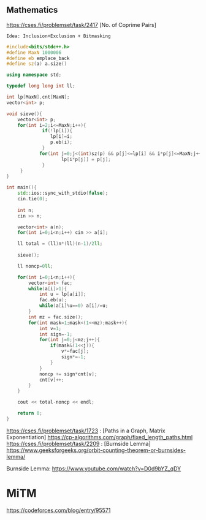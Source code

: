 ## Mathematics

https://cses.fi/problemset/task/2417 [No. of Coprime Pairs] </br>

`Idea: Inclusion+Exclusion + Bitmasking`

```cpp
#include<bits/stdc++.h>
#define MaxN 1000006
#define eb emplace_back
#define sz(a) a.size()

using namespace std;

typedef long long int ll;

int lp[MaxN],cnt[MaxN];
vector<int> p;

void sieve(){
	vector<int> p;
	for(int i=2;i<=MaxN;i++){
     		 if(!lp[i]){ 
        		lp[i]=i; 
        		p.eb(i); 
      		 }
        	for(int j=0;j<(int)sz(p) && p[j]<=lp[i] && i*p[j]<=MaxN;j++){
              		lp[i*p[j]] = p[j];      
         	 }	
	 }
}

int main(){
	std::ios::sync_with_stdio(false);
	cin.tie(0);
	
	int n;
	cin >> n;

	vector<int> a(n);
	for(int i=0;i<n;i++) cin >> a[i];

	ll total = (ll)n*(ll)(n-1)/2ll;
	
	sieve();

	ll noncp=0ll;

	for(int i=0;i<n;i++){
		vector<int> fac;
		while(a[i]>1){
			int u = lp[a[i]];
			fac.eb(u);
			while(a[i]%u==0) a[i]/=u;
		}
		int mz = fac.size();
		for(int mask=1;mask<(1<<mz);mask++){
			int v=1;
			int sign=-1;
			for(int j=0;j<mz;j++){
				if(mask&(1<<j)){
					v*=fac[j];
					sign*=-1;
				}
			}
			noncp += sign*cnt[v];
			cnt[v]++;		
		}		
	}

	cout << total-noncp << endl;

	return 0;
}
```
 
https://cses.fi/problemset/task/1723 : [Paths in a Graph, Matrix Exponentiation] https://cp-algorithms.com/graph/fixed_length_paths.html </br> 
https://cses.fi/problemset/task/2209 : [Burnside Lemma] https://www.geeksforgeeks.org/orbit-counting-theorem-or-burnsides-lemma/ </br>

Burnside Lemma: https://www.youtube.com/watch?v=D0d9bYZ_qDY


# MiTM

https://codeforces.com/blog/entry/95571
